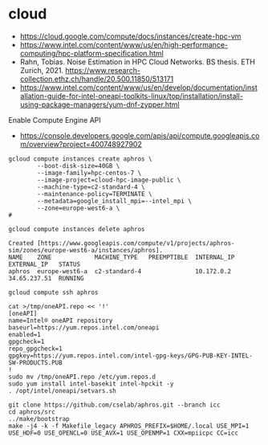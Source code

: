 # cloud

- https://cloud.google.com/compute/docs/instances/create-hpc-vm
- https://www.intel.com/content/www/us/en/high-performance-computing/hpc-platform-specification.html
- Rahn, Tobias. Noise Estimation in HPC Cloud Networks. BS thesis. ETH Zurich, 2021.
  https://www.research-collection.ethz.ch/handle/20.500.11850/513171
- https://www.intel.com/content/www/us/en/develop/documentation/installation-guide-for-intel-oneapi-toolkits-linux/top/installation/install-using-package-managers/yum-dnf-zypper.html

Enable Compute Engine API
- https://console.developers.google.com/apis/api/compute.googleapis.com/overview?project=400748927902

```
gcloud compute instances create aphros \
        --boot-disk-size=40GB \
        --image-family=hpc-centos-7 \
        --image-project=cloud-hpc-image-public \
        --machine-type=c2-standard-4 \
        --maintenance-policy=TERMINATE \
        --metadata=google_install_mpi=--intel_mpi \
        --zone=europe-west6-a \
#
```

```
gcloud compute instances delete aphros
```

```
Created [https://www.googleapis.com/compute/v1/projects/aphros-sim/zones/europe-west6-a/instances/aphros].
NAME    ZONE            MACHINE_TYPE   PREEMPTIBLE  INTERNAL_IP  EXTERNAL_IP   STATUS
aphros  europe-west6-a  c2-standard-4               10.172.0.2   34.65.237.51  RUNNING
```

```
gcloud compute ssh aphros
```

```
cat >/tmp/oneAPI.repo << '!'
[oneAPI]
name=Intel® oneAPI repository
baseurl=https://yum.repos.intel.com/oneapi
enabled=1
gpgcheck=1
repo_gpgcheck=1
gpgkey=https://yum.repos.intel.com/intel-gpg-keys/GPG-PUB-KEY-INTEL-SW-PRODUCTS.PUB
!
sudo mv /tmp/oneAPI.repo /etc/yum.repos.d
sudo yum install intel-basekit intel-hpckit -y
. /opt/intel/oneapi/setvars.sh
```

```
git clone https://github.com/cselab/aphros.git --branch icc
cd aphros/src
../make/bootstrap
make -j4 -k -f Makefile_legacy APHROS_PREFIX=$HOME/.local USE_MPI=1 USE_HDF=0 USE_OPENCL=0 USE_AVX=1 USE_OPENMP=1 CXX=mpiicpc CC=icc
```
